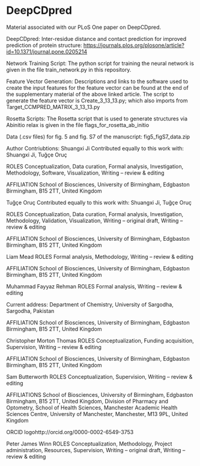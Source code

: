 # DeepCDpred
Material associated with our PLoS One paper on DeepCDpred.

DeepCDpred: Inter-residue distance and contact prediction for improved prediction of protein structure:
https://journals.plos.org/plosone/article?id=10.1371/journal.pone.0205214


Network Training Script:
The python script for training the neural network is given in the file train_network.py in this repository.

Feature Vector Generation:
Descriptions and links to the software used to create the input features for the feature vector can be found at the end of the supplementary material of the above linked article.
The script to generate the feature vector is Create_3_13_13.py; which also imports from Target_CCMPRED_MATRIX_3_13_13.py

Rosetta Scripts:
The Rosetta script that is used
to generate structures via Abinitio relax is given in the file flags_for_rosetta_ab_initio

Data (.csv files) for fig. 5 and fig. S7 of the manuscript:
fig5_figS7_data.zip

Author Contriubtions:
Shuangxi Ji
Contributed equally to this work with: Shuangxi Ji, Tuğçe Oruç

ROLES Conceptualization, Data curation, Formal analysis, Investigation, Methodology, Software, Visualization, Writing – review & editing

AFFILIATION School of Biosciences, University of Birmingham, Edgbaston Birmingham, B15 2TT, United Kingdom

Tuğçe Oruç
Contributed equally to this work with: Shuangxi Ji, Tuğçe Oruç

ROLES Conceptualization, Data curation, Formal analysis, Investigation, Methodology, Validation, Visualization, Writing – original draft, Writing – review & editing

AFFILIATION School of Biosciences, University of Birmingham, Edgbaston Birmingham, B15 2TT, United Kingdom

Liam Mead
ROLES Formal analysis, Methodology, Writing – review & editing

AFFILIATION School of Biosciences, University of Birmingham, Edgbaston Birmingham, B15 2TT, United Kingdom

Muhammad Fayyaz Rehman
ROLES Formal analysis, Writing – review & editing

Current address: Department of Chemistry, University of Sargodha, Sargodha, Pakistan

AFFILIATION School of Biosciences, University of Birmingham, Edgbaston Birmingham, B15 2TT, United Kingdom

Christopher Morton Thomas
ROLES Conceptualization, Funding acquisition, Supervision, Writing – review & editing

AFFILIATION School of Biosciences, University of Birmingham, Edgbaston Birmingham, B15 2TT, United Kingdom

Sam Butterworth
ROLES Conceptualization, Supervision, Writing – review & editing

AFFILIATIONS School of Biosciences, University of Birmingham, Edgbaston Birmingham, B15 2TT, United Kingdom, Division of Pharmacy and Optometry, School of Health Sciences, Manchester Academic Health Sciences Centre, University of Manchester, Manchester, M13 9PL, United Kingdom

ORCID logohttp://orcid.org/0000-0002-6549-3753

Peter James Winn
ROLES Conceptualization, Methodology, Project administration, Resources, Supervision, Writing – original draft, Writing – review & editing
